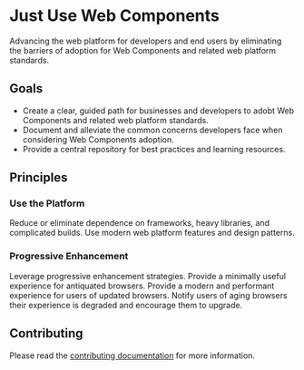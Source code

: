 # Just Use Web Components

Advancing the web platform for developers and end users by eliminating the barriers of adoption for Web Components and related web platform standards.

## Goals

- Create a clear, guided path for businesses and developers to adobt Web Components and related web platform standards.
- Document and alleviate the common concerns developers face when considering Web Components adoption.
- Provide a central repository for best practices and learning resources.

## Principles

### Use the Platform

Reduce or eliminate dependence on frameworks, heavy libraries, and complicated builds. Use modern web platform features and design patterns.

### Progressive Enhancement

Leverage progressive enhancement strategies. Provide a minimally useful experience for antiquated browsers. Provide a modern and performant experience for users of updated browsers. Notify users of aging browsers their experience is degraded and encourage them to upgrade.

## Contributing

Please read the [contributing documentation](.github/CONTRIBUTING.md) for more information.